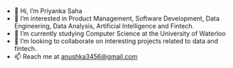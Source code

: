 - 👋 Hi, I’m Priyanka Saha
- 👀 I’m interested in Product Management, Software Development, Data Engineering, Data Analysis, Artificial Intelligence and Fintech.
- 🌱 I’m currently studying Computer Science at the University of Waterloo
- 💞️ I’m looking to collaborate on interesting projects related to data and fintech.
- 📫 Reach me at anushka3456@gmail.com

<!---
anushka3456/anushka3456 is a ✨ special ✨ repository because its `README.md` (this file) appears on your GitHub profile.
You can click the Preview link to take a look at your changes.
--->

